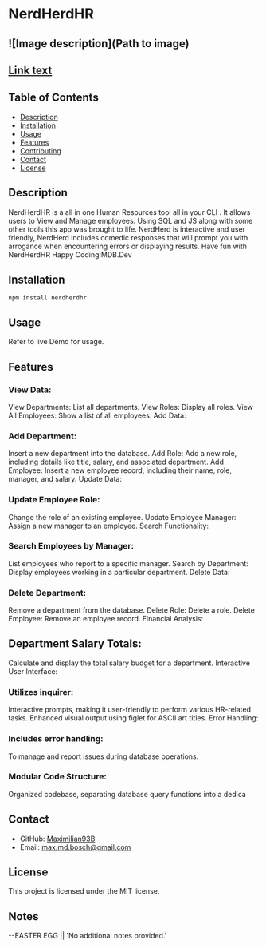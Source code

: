 
# NerdHerdHR 



## ![Image description](Path to image)





## [Link text](URL)





## Table of Contents
- [Description](#description)
- [Installation](#installation)
- [Usage](#usage)
- [Features](#features)
- [Contributing](#contributing)
- [Contact](#contact)
- [License](#license)


## Description
NerdHerdHR is a all in one Human Resources tool all in your CLI . It allows users to View and Manage employees. Using SQL and JS along with some other tools this app was brought to life. NerdHerd is interactive and user friendly, NerdHerd includes comedic responses that will prompt you with arrogance when encountering errors or displaying results. Have fun with NerdHerdHR Happy Coding!MDB.Dev

## Installation
```
npm install nerdherdhr
```

## Usage

Refer to live Demo for usage. 

## Features

### View Data:
View Departments: List all departments.
View Roles: Display all roles.
View All Employees: Show a list of all employees.
Add Data:

### Add Department: 
Insert a new department into the database.
Add Role: Add a new role, including details like title, salary, and associated department.
Add Employee: Insert a new employee record, including their name, role, manager, and salary.
Update Data:

### Update Employee Role: 
Change the role of an existing employee.
Update Employee Manager: Assign a new manager to an employee.
Search Functionality:

### Search Employees by Manager: 
List employees who report to a specific manager.
Search by Department: Display employees working in a particular department.
Delete Data:

### Delete Department: 
Remove a department from the database.
Delete Role: Delete a role.
Delete Employee: Remove an employee record.
Financial Analysis:

## Department Salary Totals: 
Calculate and display the total salary budget for a department.
Interactive User Interface:

### Utilizes inquirer:
Interactive prompts, making it user-friendly to perform various HR-related tasks.
Enhanced visual output using figlet for ASCII art titles.
Error Handling:

### Includes error handling:
To manage and report issues during database operations.

### Modular Code Structure:
Organized codebase, separating database query functions into a dedica


## Contact
- GitHub: [Maximilian93B](https://github.com/Maximilian93B)
- Email: [max.md.bosch@gmail.com](mailto:max.md.bosch@gmail.com)

## License
This project is licensed under the MIT license.

## Notes 
--EASTER EGG  || 'No additional notes provided.'

